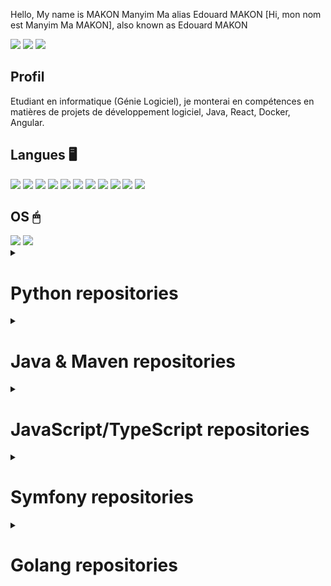 Hello, My name is MAKON Manyim Ma alias Edouard MAKON
[Hi, mon nom est Manyim Ma MAKON], also known as Edouard MAKON

<!--(https://visitor-badge.glitch.me/badge?page_id=EdMkn) -->

<!--
**EdMkn/EdMkn** is a ✨ _special_ ✨ repository because its `README.md` (this file) appears on your GitHub profile.

Here are some ideas to get you started:

- 🔭 I’m currently working on ...
- 🌱 I’m currently learning ...
- 👯 I’m looking to collaborate on ...
- 🤔 I’m looking for help with ...
- 💬 Ask me about ...
- 📫 How to reach me: ...
- 😄 Pronouns: ...
- ⚡ Fun fact: ...
-->
[<img src="https://img.shields.io/badge/LinkedIn-0077B5?style=for-the-badge&logo=linkedin&logoColor=white" />](https://www.linkedin.com/in/mmmakon/)
[<img src="https://img.shields.io/badge/Gmail-D14836?style=for-the-badge&logo=gmail&logoColor=white" />](mailto:nmaknyim@gmail.com)
[<img src="https://img.shields.io/badge/GitHub-100000?style=for-the-badge&logo=github&logoColor=white" />](https://github.com/EdMkn/)
  
## Profil 
Etudiant en informatique (Génie Logiciel), je monterai en compétences en matières de projets de développement logiciel, Java, React, Docker, Angular. 
  
## Langues 🖥

<img src="https://img.shields.io/badge/HTML-239120?style=for-the-badge&logo=html5&logoColor=white"> <img src="https://img.shields.io/badge/CSS-239120?&style=for-the-badge&logo=css3&logoColor=white"> <img src="https://img.shields.io/badge/JavaScript-F7DF1E?style=for-the-badge&logo=javascript&logoColor=black"> <img src="https://img.shields.io/badge/HTML5-E34F26?style=for-the-badge&logo=html5&logoColor=white"> <img src="https://img.shields.io/badge/CSS3-1572B6?style=for-the-badge&logo=css3&logoColor=white"> <img src="https://img.shields.io/badge/PHP-777BB4?style=for-the-badge&logo=php&logoColor=white"> <img src="https://img.shields.io/badge/Java-ED8B00?style=for-the-badge&logo=java&logoColor=white"> <img src="https://img.shields.io/badge/Kotlin-0095D5?&style=for-the-badge&logo=kotlin&logoColor=white"> <img src="https://img.shields.io/badge/R-276DC3?style=for-the-badge&logo=r&logoColor=white"> <img src="https://img.shields.io/badge/Python-3776AB?style=for-the-badge&logo=python&logoColor=white"> <img src="https://img.shields.io/badge/C-00599C?style=for-the-badge&logo=c&logoColor=white">

## OS 🖱
<!-- <img src="https://img.shields.io/badge/Android-3DDC84?style=for-the-badge&logo=android&logoColor=white"> -->
<img src="https://img.shields.io/badge/Windows-0078D6?style=for-the-badge&logo=windows&logoColor=white"> 
<img src="https://img.shields.io/badge/Ubuntu-E95420?style=for-the-badge&logo=ubuntu&logoColor=white"> 
<!-- <img src="https://img.shields.io/badge/Linux_Mint-87CF3E?style=for-the-badge&logo=linux-mint&logoColor=white"> -->

<details>
          <summary> <h1>Python repositories</h1> </summary>
          <p> Links to My Python repositories</p>
          <h2> Personal Finance Tracker </h2>
          A little CLI Application that can help one to track their personal Finances. They register it on a CSV file<br/>
          Done in a Python Environment<br/>
          <a href="https://github.com/EdMkn/Personal-Finance-Tracker">Link</a><br/>
          <h2> Weather-App </h2>
          Web app giving the temperature of the town given its name, state code , and country code. <br/>
          Done in Python and Flask<br/>
          <a href="https://github.com/EdMkn/weather-app">Link</a><br/>
         <h2>Temperature-room</h2>
          Web app giving the temperature of a room defined (not over)<br/>
          Done in Python, Flask, and Elephantsql for the DB <br/>
          <a href="https://github.com/EdMkn/restapi-flask-postgres">Link</a><br/>
          <h2>Income Website</h2>
          (not over)<br/>
          Done in Python Django<br/>
          <a href="https://github.com/EdMkn/django-income-website/">Link</a><br/><br/>
</details>
        
<details>
          <summary>
            <h1>Java & Maven repositories</h1>
          </summary>
          <p>Links to My repositories using Maven/Spring Boot</p>
          <h2>Travel Agency</h2>
          <p><a href="https://github.com/EdMkn/travel_agency">Link</a></p>
          <h2>Decoupling Java Training (Simple Java)</h2>
          <p><a href="https://github.com/EdMkn/decouplig_java_training">Link</a></p>
          <h2>AMQP Training</h2>
          <p><a href="https://github.com/EdMkn/amqp_training">Link</a></p>
          <h2>Web App Spring Training</h2>
          <p><a href="https://github.com/EdMkn/web_app_spring_training">Link</a></p>
          <h2>Java API Training</h2>
          <p><a href="https://github.com/EdMkn/java_api_training">Link</a></p>
          <h2>Todo App</h2>
           <p><a href="https://github.com/EdMkn/todoapp">Link</a></p>
          <h2>BlackJack</h2>
          <p><a href="https://github.com/EdMkn/BlackJack">Link</a></p>
          <h2>Projet GLPOO MusicHub</h2>
          <p><a href="https://github.com/EdMkn/Projet_glpoo_musichub">Link</a></p>
          <h2>Projet Calcul</h2>
          <p><a href="https://github.com/EdMkn/Projet_Calcul">Link</a></p>
  </details>

<details>
        <summary>
          <h1>JavaScript/TypeScript repositories</h1>
        </summary>
        <p>Links to My JavaScript/TypeScript repositories</p>
        <h2>Pet Market</h2>
         (Unfinished) An E-commerce website for those who would like to buy products related to domestic animals
        <p><a href="https://github.com/EdMkn/pet-market">Link</a></p>
        <h2>Little Projects (Angular/ReactJS)</h2>
        <p><a href="https://github.com/EdMkn/little-projects">Link</a></p>
</details>

<details>
        <summary>
          <h1>Symfony repositories</h1>
        </summary>
        <p>Links to My Symfony repositories</p>
        <h2>Symfony5 Project</h2>
        <p><a href="https://github.com/EdMkn/Symf5_pjt">Link</a></p>
</details>

<details>
        <summary>
          <h1>Golang repositories</h1>
        </summary>
        <p>Links to My Golang repositories</p>
        <h2>Go-Gin-Mongo</h2>
        <p><a href="https://github.com/EdMkn/go-gin-mongo">Link</a></p>
</details>
